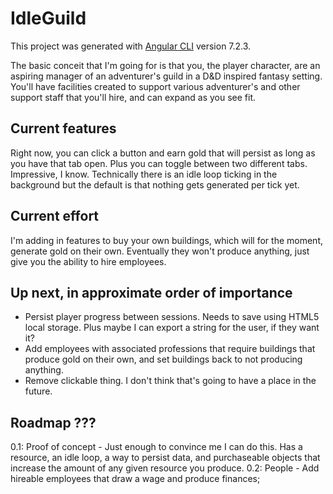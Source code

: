 # IdleGuild

This project was generated with [Angular CLI](https://github.com/angular/angular-cli) version 7.2.3.

The basic conceit that I'm going for is that you, the player character, are an aspiring manager of an adventurer's guild in a D&D inspired fantasy setting. You'll have facilities created to support various adventurer's and other support staff that you'll hire, and can expand as you see fit.

## Current features

Right now, you can click a button and earn gold that will persist as long as you have that tab open. Plus you can toggle between two different tabs. Impressive, I know. Technically there is an idle loop ticking in the background but the default is that nothing gets generated per tick yet.

## Current effort

I'm adding in features to buy your own buildings, which will for the moment, generate gold on their own. Eventually they won't produce anything, just give you the ability to hire employees.

## Up next, in approximate order of importance

- Persist player progress between sessions. Needs to save using HTML5 local storage. Plus maybe I can export a string for the user, if they want it?
- Add employees with associated professions that require buildings that produce gold on their own, and set buildings back to not producing anything.
- Remove clickable thing. I don't think that's going to have a place in the future.

## Roadmap ???
  0.1: Proof of concept
    - Just enough to convince me I can do this. Has a resource, an idle loop, a way to persist data, and purchaseable objects that increase the amount of any given resource you produce.
  0.2: People
    - Add hireable employees that draw a wage and produce finances;
